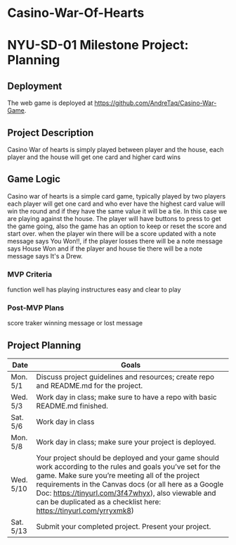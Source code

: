 # Casino-War-Of-Hearts

# NYU-SD-01 Milestone Project: Planning

## Deployment

The web game is deployed at <https://github.com/AndreTaq/Casino-War-Game>.

## Project Description

Casino War of hearts is simply played between player and the house, each player and the house will get one card and higher card wins

## Game Logic

Casino war of hearts is a simple card game, typically played by two players each player will get one card and who ever have the highest card value will win the round and if they have the same value it will be a tie. In this case we are playing against the house. The player will have buttons to press to get the game going, also the game has an option to keep or reset the score and start over. when the player win there will be a score updated with a note message says You Won!!, if the player losses there will be a note message says House Won and if the player and house tie there will be a note message says It's a Drew.

### MVP Criteria

function well
has playing instructures
easy and clear to play

### Post-MVP Plans

score traker 
winning message or lost message

## Project Planning

| Date | Goals |
| ---- | ----- |
| Mon. 5/1 | Discuss project guidelines and resources; create repo and README.md for the project. |
| Wed. 5/3 | Work day in class; make sure to have a repo with basic README.md finished. |     
| Sat. 5/6 | Work day in class     |
| Mon. 5/8 | Work day in class; make sure your project is deployed.      |
| Wed. 5/10 | Your project should be deployed and your game should work according to the rules and goals you’ve set for the game. Make sure you’re meeting all of the project requirements in the Canvas docs (or all here as a Google Doc: https://tinyurl.com/3f47whyx), also viewable and can be duplicated as a checklist here: https://tinyurl.com/yrryxmk8)  |  
| Sat. 5/13 | Submit your completed project. Present your project. |
